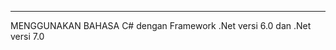 ----------------------------
MENGGUNAKAN BAHASA C# dengan Framework .Net versi 6.0 dan .Net versi 7.0
